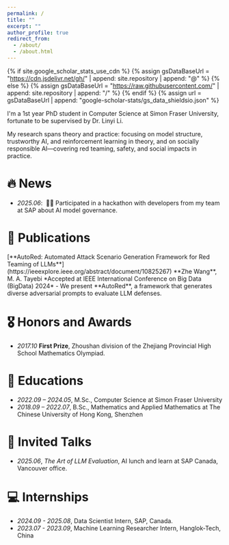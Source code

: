 ```yaml
---
permalink: /
title: ""
excerpt: ""
author_profile: true
redirect_from: 
  - /about/
  - /about.html
---
```


{% if site.google_scholar_stats_use_cdn %}
{% assign gsDataBaseUrl = "https://cdn.jsdelivr.net/gh/" | append: site.repository | append: "@" %}
{% else %}
{% assign gsDataBaseUrl = "https://raw.githubusercontent.com/" | append: site.repository | append: "/" %}
{% endif %}
{% assign url = gsDataBaseUrl | append: "google-scholar-stats/gs_data_shieldsio.json" %}

<span class='anchor' id='about-me'></span>
I'm a 1st year PhD student in Computer Science at Simon Fraser University, fortunate to be supervised by Dr. Linyi Li. 

My research spans theory and practice: focusing on model structure, trustworthy AI, and reinforcement learning in theory, and on socially responsible AI—covering red teaming, safety, and social impacts in practice.

# 🔥 News
- *2025.06*: &nbsp;🎉🎉 Participated in a hackathon with developers from my team at SAP about AI model governance. 

# 📝 Publications 

<div markdown="1">
[**AutoRed: Automated Attack Scenario Generation Framework for Red Teaming of LLMs**](https://ieeexplore.ieee.org/abstract/document/10825267)  
**Zhe Wang**, M. A. Tayebi  
*Accepted at IEEE International Conference on Big Data (BigData) 2024*  
- We present **AutoRed**, a framework that generates diverse adversarial prompts to evaluate LLM defenses.
</div>

# 🎖 Honors and Awards
- *2017.10* **First Prize**, Zhoushan division of the Zhejiang Provincial High School Mathematics Olympiad.


# 📖 Educations
- *2022.09 – 2024.05*, M.Sc., Computer Science at Simon Fraser University
- *2018.09 – 2022.07*, B.Sc., Mathematics and Applied Mathematics at The Chinese University of Hong Kong, Shenzhen

# 💬 Invited Talks
- *2025.06*, _The Art of LLM Evaluation_, AI lunch and learn at SAP Canada, Vancouver office. 

# 💻 Internships
- *2024.09 - 2025.08*, Data Scientist Intern, SAP, Canada.
- *2023.07 - 2023.09*, Machine Learning Researcher Intern, Hanglok-Tech, China

